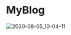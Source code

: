 # MyBlog
![2020-08-05_10-04-11](https://user-images.githubusercontent.com/58872563/89371793-28a68a00-d706-11ea-81c7-11150900bafb.png)
